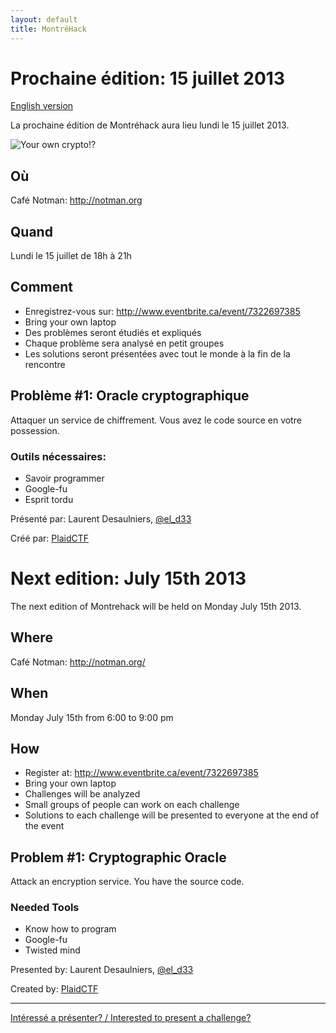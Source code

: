 ```yaml
---
layout: default
title: MontréHack
---
```


# Prochaine édition: 15 juillet 2013
[English version](#english)

La prochaine édition de Montréhack aura lieu lundi le 15 juillet 2013.

![Your own crypto!?](http://i.imgur.com/eF7HvTk.png)

## Où
Café Notman: http://notman.org

## Quand
Lundi le 15 juillet de 18h à 21h

## Comment
* Enregistrez-vous sur: http://www.eventbrite.ca/event/7322697385
* Bring your own laptop
* Des problèmes seront étudiés et expliqués
* Chaque problème sera analysé en petit groupes
* Les solutions seront présentées avec tout le monde à la fin de la rencontre

## Problème #1: Oracle cryptographique

Attaquer un service de chiffrement. Vous avez le code source en votre possession.

### Outils nécessaires:

* Savoir programmer
* Google-fu
* Esprit tordu

Présenté par: Laurent Desaulniers, [@el_d33](https://twitter.com/el_d33)

Créé par: [PlaidCTF](https://twitter.com/PlaidCTF)


<a id="english"></a>
# Next edition: July 15th 2013

The next edition of Montrehack will be held on Monday July 15th 2013.

## Where
Café Notman: http://notman.org/

## When
Monday July 15th from 6:00 to 9:00 pm

## How
* Register at: http://www.eventbrite.ca/event/7322697385
* Bring your own laptop
* Challenges will be analyzed
* Small groups of people can work on each challenge
* Solutions to each challenge will be presented to everyone at the end of the event

## Problem #1: Cryptographic Oracle

Attack an encryption service. You have the source code.

### Needed Tools

* Know how to program
* Google-fu
* Twisted mind

Presented by: Laurent Desaulniers, [@el_d33](https://twitter.com/el_d33)

Created by: [PlaidCTF](https://twitter.com/PlaidCTF)

<hr/>

[Intéressé a présenter? / Interested to present a challenge?](https://github.com/montrehack/montrehack.github.com/wiki/Present-at-Montrehack)
